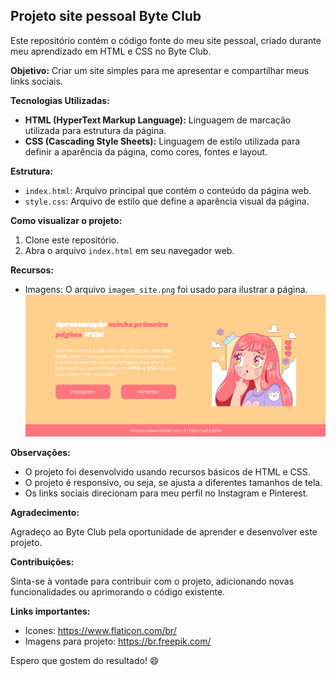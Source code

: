 ## Projeto site pessoal Byte Club

Este repositório contém o código fonte do meu site pessoal, criado durante meu aprendizado em HTML e CSS no Byte Club. 

**Objetivo:** 
Criar um site simples para me apresentar e compartilhar meus links sociais.

**Tecnologias Utilizadas:**

- **HTML (HyperText Markup Language):**  Linguagem de marcação utilizada para estrutura da página.
- **CSS (Cascading Style Sheets):** Linguagem de estilo utilizada para definir a aparência da página, como cores, fontes e layout. 

**Estrutura:**

- `index.html`:  Arquivo principal que contém o conteúdo da página web. 
- `style.css`:  Arquivo de estilo que define a aparência visual da página.

**Como visualizar o projeto:**

1. Clone este repositório.
2. Abra o arquivo `index.html` em seu navegador web.

**Recursos:**

- Imagens: O arquivo `imagem_site.png` foi usado para ilustrar a página.
![Minha imagem](imagens/imagem_site.png)

**Observações:**

- O projeto foi desenvolvido usando recursos básicos de HTML e CSS.
- O projeto é responsivo, ou seja, se ajusta a diferentes tamanhos de tela.
- Os links sociais direcionam para meu perfil no Instagram e Pinterest.

**Agradecimento:**

Agradeço ao Byte Club pela oportunidade de aprender e desenvolver este projeto. 

**Contribuições:**

Sinta-se à vontade para contribuir com o projeto, adicionando novas funcionalidades ou aprimorando o código existente. 

**Links importantes:**
- Icones: https://www.flaticon.com/br/
- Imagens para projeto: https://br.freepik.com/

  
Espero que gostem do resultado! 😄
